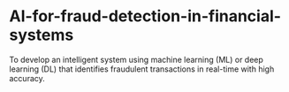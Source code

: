 # AI-for-fraud-detection-in-financial-systems
To develop an intelligent system using machine learning (ML) or deep learning (DL) that identifies fraudulent transactions in real-time with high accuracy.
